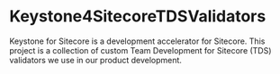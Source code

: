 # Keystone4SitecoreTDSValidators
Keystone for Sitecore is a development accelerator for Sitecore. This project is a collection of custom Team Development for Sitecore (TDS) validators we use in our product development.
